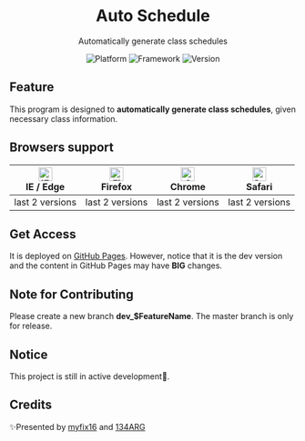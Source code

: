 ﻿<h1 align="center">
  Auto Schedule
</h1>
<p align="center">
  Automatically generate class schedules
</p>
<p align="center">
  <a style="text-decoration:none">
    <img src="https://img.shields.io/badge/Platform-Windows%20%7C%20macOS%20%7C%20Linux-yellow" alt="Platform" />
  </a>
  <a style="text-decoration:none">
    <img src="https://img.shields.io/badge/Framework-Blazor%20WebAssembly-red" alt="Framework" />
  </a>
  <a style="text-decoration:none">
    <img src="https://img.shields.io/badge/Version-1.0.0%20Preview-blue" alt="Version" />
  </a>
</p>

## Feature
This program is designed to **automatically generate class schedules**, given necessary class information.
## Browsers support
| [<img src="https://raw.githubusercontent.com/alrra/browser-logos/master/src/edge/edge_48x48.png" alt="IE / Edge" width="24px" height="24px" />](http://godban.github.io/browsers-support-badges/)<br/>IE / Edge | [<img src="https://raw.githubusercontent.com/alrra/browser-logos/master/src/firefox/firefox_48x48.png" alt="Firefox" width="24px" height="24px" />](http://godban.github.io/browsers-support-badges/)<br/>Firefox | [<img src="https://raw.githubusercontent.com/alrra/browser-logos/master/src/chrome/chrome_48x48.png" alt="Chrome" width="24px" height="24px" />](http://godban.github.io/browsers-support-badges/)<br/>Chrome | [<img src="https://raw.githubusercontent.com/alrra/browser-logos/master/src/safari/safari_48x48.png" alt="Safari" width="24px" height="24px" />](http://godban.github.io/browsers-support-badges/)<br/>Safari |
| --------- | --------- | --------- | --------- |
| last 2 versions| last 2 versions| last 2 versions| last 2 versions
## Get Access
It is deployed on [GitHub Pages](https://myfix16.github.io/AutoSchedule/). However, notice that it is the dev version and the content in GitHub Pages may have **BIG** changes.
## Note for Contributing
Please create a new branch **dev_$FeatureName**. The master branch is only for release.
## Notice
This project is still in active development🚀.
## Credits
✨Presented by [myfix16](https://github.com/myfix16) and [134ARG](https://github.com/134ARG)